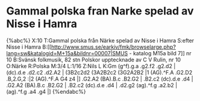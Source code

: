 # Gammal polska fran Narke spelad av Nisse i Hamra

{%abc%}
X:10
T:Gammal polska från Närke spelad av Nisse i Hamra
S:efter Nisse i Hamra
B:[[http://www.smus.se/earkiv/fmk/browselarge.php?lang=sw&katalogid=M+15a&bildnr=00007|SMUS - katalog M15a bild 7]] nr 10
B:Svänsk folkmusik, 82 stn Polskor upptecknade av C V Rulin, nr 10
O:Närke
R:Polska
M:3/4
L:1/16
Z:Nils L
K:Gm
(g^f).g.a .g2.f2 .g2.d2 | (dc).d.e .d2.c2 .d2.A2 | (3B2c2d2 (3A2B2c2 (3G2A2B2 |1 (AG).^F.A .G2.D2 .B,2.G,2 :|2
 (AG).^F.A G4 z4 |] .G2.A2 (BA).B.c .B2.G2 | .B2.c2 (dc).d.e .d4 | .G2.A2 (BA).B.c .B2.G2 | 
.B2.c2 (dc).d.e .d4 | .d2.g2 (ag).^f.g .a2.b2 | (ag).^f.g .a4 .g4 |] 
{%endabc%}
